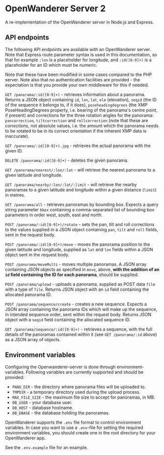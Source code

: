 # OpenWanderer Server 2

A re-implementation of the OpenWanderer server in Node.js and Express.


API endpoints
-------------

The following API endpoints are available with an OpenWanderer server. Note that Express route parameter syntax is used in this documentation, so that for example `:lon` is a placeholder for longitude, and `:id([0-9]+)` is a placeholder for an ID which must be numeric.

Note that these have been modified in some cases compared to the PHP server. Note also that no authentication facilities are provided - the expectation is that you provide your own middleware for this if needed.

`GET /panorama/:id([0-9]+)` - retrieves information about a panorama. Returns a JSON object containing `id`, `lon`, `lat`, `ele` (elevation), `seqid` (the ID of the sequence it belongs to, if it does), `poseheadingdegrees` (the XMP PoseHeadingDegrees property, i.e. bearing of the panorama's centre point, if present) and corrections for the three rotation angles for the panorama: `pancorrection`, `tiltcorrection` and `rollcorrection` (note that these are *corrections*, not absolute values, i.e. the amount which the panorama needs to be rotated to be in its correct orientation if the inherent XMP data is inaccurate).  

`GET /panorama/:id([0-9]+).jpg` - retrieves the actual panorama with the given ID. 

`DELETE /panorama/:id([0-9]+)` - deletes the given panorama. 

`GET /panorama/nearest/:lon/:lat` - will retrieve the nearest panorama to a given latitude and longitude.

`GET /panorama/nearby/:lon/:lat/:limit` - will retrieve the nearby panoramas to a given latitude and longitude within a given distance (`limit`) in metres.

`GET /panorama/all` - retrieves panoramas by bounding box. Expects a query string parameter `bbox` containing a comma-separated list of bounding box parameters in order west, south, east and north.

`POST /panorama/:id([0-9]+)/rotate` - sets the pan, tilt and roll corrections to the values supplied in a JSON object containing `pan`, `tilt` and `roll` fields, sent in the request body. 

`POST /panorama/:id([0-9]+)/move` - moves the panorama position to the given latitude and longitude, supplied as `lat` and `lon` fields within a JSON object sent in the request body. 

`POST /panorama/moveMulti` - moves multiple panoramas. A JSON array containing JSON objects as specified in `move`, above, **with the addition of an `id` field containing the ID for each panorama**, should be supplied.

`POST /panorama/upload` - uploads a panorama, supplied as POST data `file` with a type of `file`. Returns JSON object with an `id` field containing the allocated panorama ID.

`POST /panorama/sequence/create` - creates a new sequence. Expects a JSON array containing the panorama IDs which will make up the sequence, in intended sequence order, sent within the request body. Returns JSON object with a `seqid` field containing the allocated sequence ID.

`GET /panorama/sequence/:id([0-9]+)` - retrieves a sequence, with the full details of the panoramas contained within it (see `GET /panorama/:id` above) as a JSON array of objects.


Environment variables
---------------------

Configuring the Openwanderer-server is done through environment-variables. Following variables are currently supported and should be provided:

- `PANO_DIR` - the directory where panorama files will be uploaded to.
- `TMPDIR` - a temporary directory used during the upload process.
- `MAX_FILE_SIZE` - the maximum file size to accept for panoramas, in MB. 
- `DB_USER` - your database user.
- `DB_HOST` - database hostname.
- `DB_DBASE` - the database holding the panoramas.

OpenWanderer supports the `.env` file format to control environment variables. In case you want to use a `.env`-file for setting the required environment variables, you should create one in the root directory for your OpenWanderer app.

See the `.env.example` file for an example.
